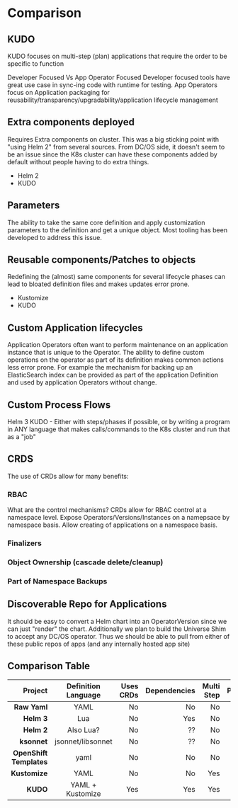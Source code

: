 # Comparison

##  KUDO

KUDO focuses on multi-step (plan) applications that require the order to be specific to function

Developer Focused Vs App Operator Focused
Developer focused tools have great use case in sync-ing code with runtime for testing.  App Operators focus on Application packaging for reusability/transparency/upgradability/application lifecycle management


## Extra components deployed

Requires Extra components on cluster.  This was a big sticking point with "using Helm 2" from several sources.  From DC/OS side, it doesn't seem to be an issue since the K8s cluster can have these components added by default without people having to do extra things.  

* Helm 2
* KUDO


## Parameters

The ability to take the same core definition and apply customization parameters to the definition and get a unique object.  Most tooling has been developed to address this issue.


## Reusable components/Patches to objects

Redefining the (almost) same components for several lifecycle phases can lead to bloated definition files and makes updates error prone.  

* Kustomize
* KUDO


## Custom Application lifecycles

Application Operators often want to perform maintenance on an application instance that is unique to the Operator.  The ability to define custom operations on the operator as part of its definition makes common actions less error prone.  For example the mechanism for backing up an ElasticSearch index can be provided as part of the application Definition and used by application Operators without change.


## Custom Process Flows

Helm 3
KUDO - Either with steps/phases if possible, or by writing a program in ANY language that makes calls/commands to the K8s cluster and run that as a "job"


## CRDS

The use of CRDs allow for many benefits:

### RBAC

What are the control mechanisms?  CRDs allow for RBAC control at a namespace level.  Expose Operators/Versions/Instances on a namepsace by namespace basis.  Allow creating of applications on a namespace basis.

### Finalizers

### Object Ownership (cascade delete/cleanup)

### Part of Namespace Backups


## Discoverable Repo for Applications

It should be easy to convert a Helm chart into an OperatorVersion since we can just "render" the chart. Additionally we plan to build the Universe Shim to accept any DC/OS operator. Thus we should be able to pull from either of these public repos of apps (and any internally hosted app site)


## Comparison Table

|                 Project | Definition Language | Uses CRDs | Dependencies | Multi Step | Parameters | Custom Lifecycles | Install Component | App Repo |
| ----------------------: | :-----------------: | --------: | -----------: | ---------: | :--------: | ----------------: | :---------------: | -------: |
|            **Raw Yaml** |        YAML         |        No |           No |         No |     No     |                No |        No         |       No |
|              **Helm 3** |         Lua         |        No |          Yes |         No |    Yes     |               Yes |        CLI        |      Yes |
|              **Helm 2** |      Also Lua?      |        No |           ?? |         No |    Yes     |                No |   CLI + Tiller    |      Yes |
|             **ksonnet** |  jsonnet/libsonnet  |        No |           ?? |         No |    Yes     |                ?? |        CLI        |       No |
| **OpenShift Templates** |        yaml         |        No |           No |         No |    Yes     |                No |     Openshift     |       No |
|           **Kustomize** |        YAML         |        No |           No |        Yes |     No     |                No |        CLI        |       No |
|                **KUDO** |  YAML + Kustomize   |       Yes |          Yes |        Yes |    Yes     |               Yes |        Yes        |      Yes |
